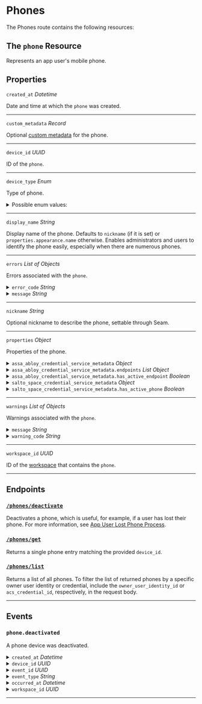 # Phones

The Phones route contains the following resources:

## The `phone` Resource

Represents an app user's mobile phone.

## Properties

`created_at` *Datetime*

Date and time at which the `phone` was created.


---
`custom_metadata` *Record*

Optional [custom metadata](../../core-concepts/devices/adding-custom-metadata-to-a-device.md) for the phone.


---
`device_id` *UUID*

ID of the `phone`.


---
`device_type` *Enum*

Type of phone.

<details>

<summary>Possible enum values:</summary>

- `ios_phone`
- `android_phone`
</details>


---
`display_name` *String*

Display name of the phone. Defaults to `nickname` (if it is set) or `properties.appearance.name` otherwise. Enables administrators and users to identify the phone easily, especially when there are numerous phones.


---
`errors` *List* *of Objects*

Errors associated with the `phone`.


<details>

<summary><code>error_code</code> <i>String</i></summary>
</details>

<details>

<summary><code>message</code> <i>String</i></summary>
</details>

---
`nickname` *String*

Optional nickname to describe the phone, settable through Seam.


---
`properties` *Object*

Properties of the phone.


<details>

<summary><code>assa_abloy_credential_service_metadata</code> <i>Object</i></summary>

ASSA ABLOY Credential Service metadata for the phone.
</details>

<details>

<summary><code>assa_abloy_credential_service_metadata.endpoints</code> <i>List</i> <i>Object</i></summary>

Endpoints associated with the phone.

- <code>endpoint_id</code> Format: <code>String</code>

  ID of the associated endpoint.


- <code>is_active</code> Format: <code>Boolean</code>

  Indicated whether the endpoint is active.

</details>

<details>

<summary><code>assa_abloy_credential_service_metadata.has_active_endpoint</code> <i>Boolean</i></summary>

Indicates whether the credential service has active endpoints associated with the phone.
</details>

<details>

<summary><code>salto_space_credential_service_metadata</code> <i>Object</i></summary>

Salto Space credential service metadata for the phone.
</details>

<details>

<summary><code>salto_space_credential_service_metadata.has_active_phone</code> <i>Boolean</i></summary>

Indicates whether the credential service has an active associated phone.
</details>

---
`warnings` *List* *of Objects*

Warnings associated with the `phone`.


<details>

<summary><code>message</code> <i>String</i></summary>
</details>

<details>

<summary><code>warning_code</code> <i>String</i></summary>
</details>

---
`workspace_id` *UUID*

ID of the [workspace](../../core-concepts/workspaces/README.md) that contains the `phone`.


---
## Endpoints

### [`/phones/deactivate`](./deactivate.md)

Deactivates a phone, which is useful, for example, if a user has lost their phone. For more information, see [App User Lost Phone Process](../../capability-guides/mobile-access/managing-phones-for-a-user-identity.md#app-user-lost-phone-process).
### [`/phones/get`](./get.md)

Returns a single phone entry matching the provided `device_id`.
### [`/phones/list`](./list.md)

Returns a list of all phones. To filter the list of returned phones by a specific owner user identity or credential, include the `owner_user_identity_id` or `acs_credential_id`, respectively, in the request body.

---

## Events

### `phone.deactivated`

A phone device was deactivated.

<details>

<summary><code>created_at</code> <i>Datetime</i></summary>

Date and time at which the event was created.
</details>

<details>

<summary><code>device_id</code> <i>UUID</i></summary>

ID of the [device](../../core-concepts/devices/README.md).
</details>

<details>

<summary><code>event_id</code> <i>UUID</i></summary>

ID of the event.
</details>

<details>

<summary><code>event_type</code> <i>String</i></summary>
</details>

<details>

<summary><code>occurred_at</code> <i>Datetime</i></summary>

Date and time at which the event occurred.
</details>

<details>

<summary><code>workspace_id</code> <i>UUID</i></summary>

ID of the [workspace](../../core-concepts/workspaces/README.md).
</details>

---

